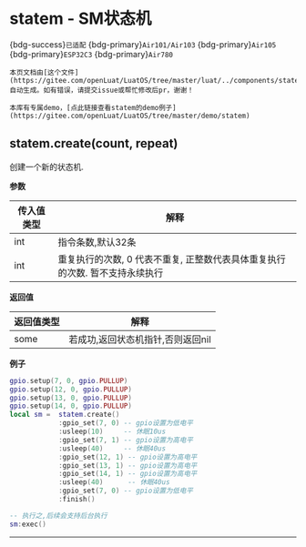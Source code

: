 # statem - SM状态机

{bdg-success}`已适配` {bdg-primary}`Air101/Air103` {bdg-primary}`Air105` {bdg-primary}`ESP32C3` {bdg-primary}`Air780`

```{note}
本页文档由[这个文件](https://gitee.com/openLuat/LuatOS/tree/master/luat/../components/statem/luat_lib_statem.c)自动生成。如有错误，请提交issue或帮忙修改后pr，谢谢！
```

```{tip}
本库有专属demo，[点此链接查看statem的demo例子](https://gitee.com/openLuat/LuatOS/tree/master/demo/statem)
```

## statem.create(count, repeat)

创建一个新的状态机.

**参数**

|传入值类型|解释|
|-|-|
|int|指令条数,默认32条|
|int|重复执行的次数, 0 代表不重复, 正整数代表具体重复执行的次数. 暂不支持永续执行|

**返回值**

|返回值类型|解释|
|-|-|
|some|若成功,返回状态机指针,否则返回nil|

**例子**

```lua
gpio.setup(7, 0, gpio.PULLUP)
gpio.setup(12, 0, gpio.PULLUP)
gpio.setup(13, 0, gpio.PULLUP)
gpio.setup(14, 0, gpio.PULLUP)
local sm =  statem.create()
            :gpio_set(7, 0) -- gpio设置为低电平
            :usleep(10)     -- 休眠10us
            :gpio_set(7, 1) -- gpio设置为高电平
            :usleep(40)     -- 休眠40us
            :gpio_set(12, 1) -- gpio设置为高电平
            :gpio_set(13, 1) -- gpio设置为高电平
            :gpio_set(14, 1) -- gpio设置为高电平
            :usleep(40)      -- 休眠40us
            :gpio_set(7, 0) -- gpio设置为低电平
            :finish()

-- 执行之,后续会支持后台执行
sm:exec()

```

---

